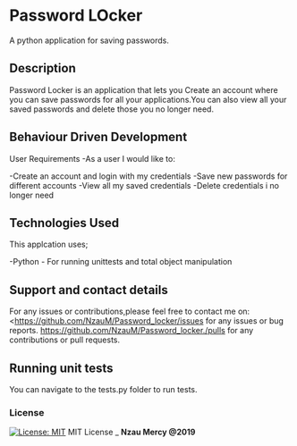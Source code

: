 # Password LOcker

A python application for saving passwords.

## Description

Password Locker is an application that lets you Create an account where you can save passwords for all your applications.You can also view all your saved passwords and
delete those you no longer need.

## Behaviour  Driven Development

User Requirements
-As a user I would like to:

-Create an account and login with my credentials
-Save new passwords for different accounts
-View all my saved credentials
-Delete credentials i no longer need

## Technologies Used

This applcation uses;

-Python - For running unittests and total object manipulation

## Support and contact details

For any issues or contributions,please feel free to contact me on:
<<https://github.com/NzauM/Password_locker/issues> for any issues or bug reports.
<https://github.com/NzauM/Password_locker./pulls> for any contributions or pull requests.

## Running unit tests

You can navigate to the tests.py folder to run tests.

### License

[![License: MIT](https://img.shields.io/badge/License-MIT-yellow.svg)](https://opensource.org/licenses/MIT)
MIT License
\_ **Nzau Mercy @2019**

